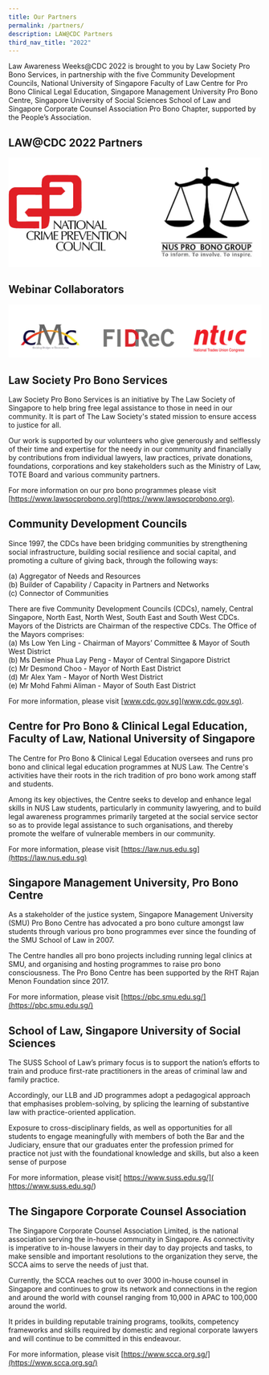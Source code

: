 ```yaml
---
title: Our Partners
permalink: /partners/
description: LAW@CDC Partners
third_nav_title: "2022"
---
```

Law Awareness Weeks@CDC 2022 is brought to you by Law Society Pro Bono Services, in partnership with the five Community Development Councils, National University of Singapore Faculty of Law Centre for Pro Bono Clinical Legal Education, Singapore Management University Pro Bono Centre, Singapore University of Social Sciences School of Law and Singapore Corporate Counsel Association Pro Bono Chapter, supported by the People’s Association.

## LAW@CDC 2022 Partners
![](/images/ncpc%20nus%20pro%20bono.png)
## Webinar Collaborators
![](/images/new%20partners%202022.png)
## Law Society Pro Bono Services

Law Society Pro Bono Services is an initiative by The Law Society of Singapore to help bring free legal assistance to those in need in our community. It is part of The Law Society's stated mission to ensure access to justice for all.

Our work is supported by our volunteers who give generously and selflessly of their time and expertise for the needy in our community and financially by contributions from individual lawyers, law practices, private donations, foundations, corporations and key stakeholders such as the Ministry of Law, TOTE Board and various community partners.

For more information on our pro bono programmes please visit [https://www.lawsocprobono.org](https://www.lawsocprobono.org).

## Community Development Councils

Since 1997, the CDCs have been bridging communities by strengthening social infrastructure, building social resilience and social capital, and promoting a culture of giving back, through the following ways:
                
(a)            Aggregator of Needs and Resources <br>
(b)            Builder of Capability / Capacity in Partners and Networks <br>
(c)            Connector of Communities 

There are five Community Development Councils (CDCs), namely, Central Singapore, North East, North West, South East and South West CDCs.  Mayors of the Districts are Chairman of the respective CDCs. The Office of the Mayors comprises: <br>
(a) Ms Low Yen Ling - Chairman of Mayors’ Committee & Mayor of South West District <br>
(b)  Ms Denise Phua Lay Peng - Mayor of Central Singapore District <br>
(c)  Mr Desmond Choo - Mayor of North East District <br>
(d) Mr Alex Yam	- Mayor of North West District <br>
(e)  Mr Mohd Fahmi Aliman	- Mayor of South East District <br>

For more information, please visit [www.cdc.gov.sg](www.cdc.gov.sg).

## Centre for Pro Bono & Clinical Legal Education, Faculty of Law, National University of Singapore

The Centre for Pro Bono & Clinical Legal Education oversees and runs pro bono and clinical legal education programmes at NUS Law. The Centre's activities have their roots in the rich tradition of pro bono work among staff and students.

Among its key objectives, the Centre seeks to develop and enhance legal skills in NUS Law students, particularly in community lawyering, and to build legal awareness programmes primarily targeted at the social service sector so as to provide legal assistance to such organisations, and thereby promote the welfare of vulnerable members in our community.

For more information, please visit [https://law.nus.edu.sg](https://law.nus.edu.sg) 

## Singapore Management University, Pro Bono Centre

As a stakeholder of the justice system, Singapore Management University (SMU) Pro Bono Centre has advocated a pro bono culture amongst law students through various pro bono programmes ever since the founding of the SMU School of Law in 2007.

The Centre handles all pro bono projects including running legal clinics at SMU, and organising and hosting programmes to raise pro bono consciousness. The Pro Bono Centre has been supported by the RHT Rajan Menon Foundation since 2017.

For more information, please visit [https://pbc.smu.edu.sg/](https://pbc.smu.edu.sg/)

## School of Law, Singapore University of Social Sciences

The SUSS School of Law’s primary focus is to support the nation’s efforts to train and produce first-rate practitioners in the areas of criminal law and family practice.

Accordingly, our LLB and JD programmes adopt a pedagogical approach that emphasises problem-solving, by splicing the learning of substantive law with practice-oriented application.

Exposure to cross-disciplinary fields, as well as opportunities for all students to engage meaningfully with members of both the Bar and the Judiciary, ensure that our graduates enter the profession primed for practice not just with the foundational knowledge and skills, but also a keen sense of purpose

For more information, please visit[ https://www.suss.edu.sg/]( https://www.suss.edu.sg/) 

## The Singapore Corporate Counsel Association

The Singapore Corporate Counsel Association Limited, is the national association serving the in-house community in Singapore. As connectivity is imperative to in-house lawyers in their day to day projects and tasks, to make sensible and important resolutions to the organization they serve, the SCCA aims to serve the needs of just that.

Currently, the SCCA reaches out to over 3000 in-house counsel in Singapore and continues to grow its network and connections in the region and around the world with counsel ranging from 10,000 in APAC to 100,000 around the world.

It prides in building reputable training programs, toolkits, competency frameworks and skills required by domestic and regional corporate lawyers and will continue to be committed in this endeavour.

For more information, please visit [https://www.scca.org.sg/](https://www.scca.org.sg/)